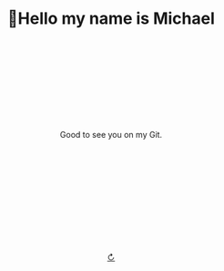 # <p align="center">👋Hello my name is Michael</p>
<br>
<br>
<br>
<br>
<br>
<br>
<br>
<br>
<p align="center">Good to see you on my Git.</p>
<br>
<br>
<br>
<br>
<br>
<br>
<br>
<br>
<br>
<br>

<p align="center"><a href="/">↻</a></p>
